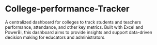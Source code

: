 # College-performance-Tracker
A centralized dashboard for colleges to track students and teachers performance, attendance, and other key metrics. Built with Excel and PowerBi, this dashboard aims to provide insights and support data-driven decision making for educators and administrators.
